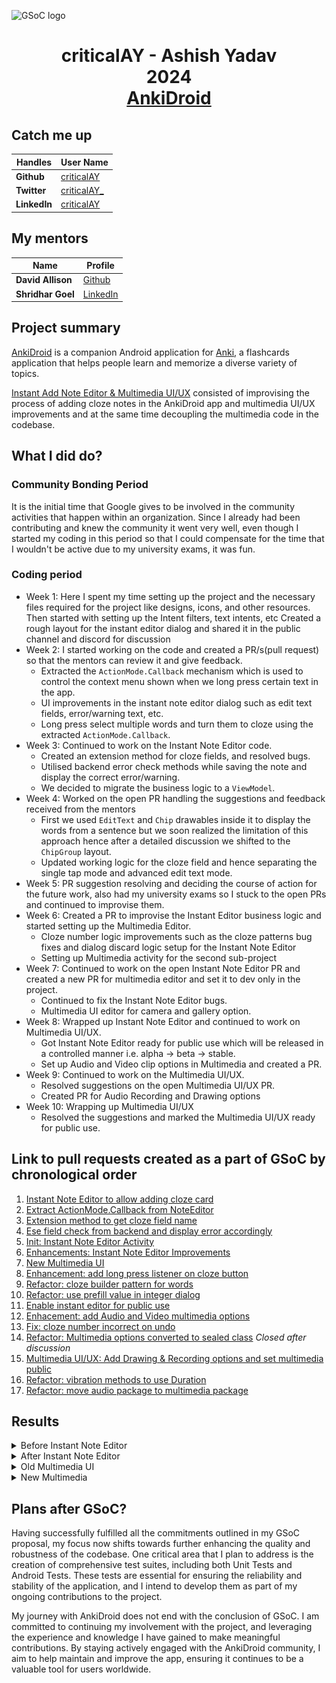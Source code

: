 ![GSoC logo](https://developers.google.com/open-source/gsoc/resources/downloads/GSoC-logo-horizontal.svg)

<h1 align="center">criticalAY - Ashish Yadav<br>2024 <br> 
  <a href="[AnkiDroid](https://github.com/ankidroid/Anki-Android)">AnkiDroid</a> </h1>

## Catch me up
| Handles | User Name |
| --- | --- |
| **Github** | [criticalAY](http://github.com/criticalAY) |
| **Twitter**  | [criticalAY_](https://x.com/criticalAY_) |
| **LinkedIn**  | [criticalAY](https://www.linkedin.com/in/criticalay/) |

## My mentors
| Name | Profile |
| --- | --- |
| **David Allison** | [Github](https://github.com/david-allison) |
| **Shridhar Goel**  | [LinkedIn](https://www.linkedin.com/in/shridhargoel/_) |

## Project summary

[AnkiDroid](https://github.com/ankidroid/Anki-Android) is a companion Android application for [Anki](https://github.com/ankitects/anki), a 
flashcards application that helps people learn and memorize a diverse variety of topics. 

[Instant Add Note Editor & Multimedia UI/UX](https://summerofcode.withgoogle.com/programs/2024/projects/HHr5HsjN) consisted of
improvising the process of adding cloze notes in the AnkiDroid app and multimedia UI/UX improvements and at the same time decoupling the 
multimedia code in the codebase.

## What I did do?

### Community Bonding Period
It is the initial time that Google gives to be involved in the community activities that happen within an organization. 
Since I already had been contributing and knew the community it went very well, even though I started my coding in this 
period so that I could compensate for the time that I wouldn't be active due to my university exams, it was fun.

### Coding period
 - Week 1: Here I spent my time setting up the project and the necessary files required for the project like designs, icons, and other resources. Then started with setting up the Intent filters, text intents, etc
Created a rough layout for the instant editor dialog and shared it in the public channel and discord for discussion 
- Week 2: I started working on the code and created a PR/s(pull request) so that the mentors can review it and give feedback.
  * Extracted the `ActionMode.Callback` mechanism which is used to control the context menu shown when we long press certain text in the app.
  * UI improvements in the instant note editor dialog such as edit text fields, error/warning text, etc.
  * Long press select multiple words and turn them to cloze using the extracted `ActionMode.Callback`.
- Week 3: Continued to work on the Instant Note Editor code.
  * Created an extension method for cloze fields, and resolved bugs.
  * Utilised backend error check methods while saving the note and display the correct error/warning.
  * We decided to migrate the business logic to a `ViewModel`.
- Week 4: Worked on the open PR handling the suggestions and feedback received from the mentors
  * First we used `EditText` and `Chip` drawables inside it to display the words from a sentence but we soon realized the limitation of this approach hence after a detailed discussion we shifted to the `ChipGroup` layout.
  * Updated working logic for the cloze field and hence separating the single tap mode and advanced edit text mode. 
- Week 5: PR suggestion resolving and deciding the course of action for the future work, also had my university exams so I stuck to the open PRs and continued to improvise them.
- Week 6: Created a PR to improvise the Instant Editor business logic and started setting up the Multimedia Editor.
  * Cloze number logic improvements such as the cloze patterns bug fixes and dialog discard logic setup for the Instant Note Editor
  * Setting up Multimedia activity for the second sub-project
- Week 7: Continued to work on the open Instant Note Editor PR and created a new PR for multimedia editor and set it to dev only in the project.
  * Continued to fix the Instant Note Editor bugs.
  * Multimedia UI editor for camera and gallery option.
- Week 8: Wrapped up Instant Note Editor and continued to work on Multimedia UI/UX.
  * Got Instant Note Editor ready for public use which will be released in a controlled manner i.e. alpha -> beta -> stable.
  * Set up Audio and Video clip options in Multimedia and created a PR.
- Week 9: Continued to work on the Multimedia UI/UX.
  * Resolved suggestions on the open Multimedia UI/UX PR.
  * Created PR for Audio Recording and Drawing options
- Week 10: Wrapping up Multimedia UI/UX
  * Resolved the suggestions and marked the Multimedia UI/UX ready for public use.


## Link to pull requests created as a part of GSoC by chronological order
 1. [Instant Note Editor to allow adding cloze card](https://github.com/ankidroid/Anki-Android/pull/16393)
 2. [Extract ActionMode.Callback from NoteEditor](https://github.com/ankidroid/Anki-Android/pull/16401)
 3. [Extension method to get cloze field name](https://github.com/ankidroid/Anki-Android/pull/16424)
 4. [Ese field check from backend and display error accordingly](https://github.com/ankidroid/Anki-Android/pull/16432)
 5. [Init: Instant Note Editor Activity](https://github.com/ankidroid/Anki-Android/pull/16497)
 6. [Enhancements: Instant Note Editor Improvements](https://github.com/ankidroid/Anki-Android/pull/16534)
 7. [New Multimedia UI](https://github.com/ankidroid/Anki-Android/pull/16673)
 8. [Enhancement: add long press listener on cloze button ](https://github.com/ankidroid/Anki-Android/pull/16735)
 9. [Refactor: cloze builder pattern for words](https://github.com/ankidroid/Anki-Android/pull/16736)
 10. [Refactor: use prefill value in integer dialog](https://github.com/ankidroid/Anki-Android/pull/16745)
 11. [Enable instant editor for public use](https://github.com/ankidroid/Anki-Android/pull/16760)
 12. [Enhacement: add Audio and Video multimedia options](https://github.com/ankidroid/Anki-Android/pull/16769)
 13. [Fix: cloze number incorrect on undo](https://github.com/ankidroid/Anki-Android/pull/16779)
 14. [Refactor: Multimedia options converted to sealed class](https://github.com/ankidroid/Anki-Android/pull/16796) *Closed after discussion*
 15. [Multimedia UI/UX: Add Drawing & Recording options and set multimedia public](https://github.com/ankidroid/Anki-Android/pull/16798)
 16. [Refactor: vibration methods to use Duration](https://github.com/ankidroid/Anki-Android/pull/16803)
 17. [Refactor: move audio package to multimedia package ](https://github.com/ankidroid/Anki-Android/pull/16816)

## Results

<details><summary>Before Instant Note Editor</summary>
  User had to copy and past the text in app and then create a cloze note or share the copied text to AnkiDroid will
  opened the NoteEditor Screen: 
 <p align="center">
    <img alt="" src="legacy-editor.png" width="30%" height="30%">
</p>
</details>

<details><summary>After Instant Note Editor</summary>
 User can select, and share selected text to AnkiDroid `Instant Note` will help them to create cloze notes without actually opening the app:
  <p align="center">
 <img alt="" src="cloze-editor.png" width="30%" height="30%">   
<img alt="" src="clozed-words.png" width="30%" height="30%">
    <img alt="" src="advance-edit.png" width="30%" height="30%">
</p>
</details>

<details><summary>Old Multimedia UI</summary>
 <p align="center">
    <img alt="" src="mm_o.png" width="30%" height="30%">
    <img alt="" src="mm_oi.png" width="30%" height="30%">
</p>
</details>

<details><summary>New Multimedia</summary>
 <p align="center">
    <img alt="" src="mm_b.png" width="30%" height="30%">
    <img alt="" src="mm_i.png" width="30%" height="30%">
</p>
</details>


## Plans after GSoC?
Having successfully fulfilled all the commitments outlined in my GSoC proposal, my focus now shifts towards further enhancing the quality and robustness of the codebase. One critical area that I plan to address is the creation of comprehensive test suites, including both Unit Tests and Android Tests. These tests are essential for ensuring the reliability and stability of the application, and I intend to develop them as part of my ongoing contributions to the project.

My journey with AnkiDroid does not end with the conclusion of GSoC. I am committed to continuing my involvement with the project, and leveraging the experience and knowledge I have gained to make meaningful contributions. By staying actively engaged with the AnkiDroid community, I aim to help maintain and improve the app, ensuring it continues to be a valuable tool for users worldwide.



